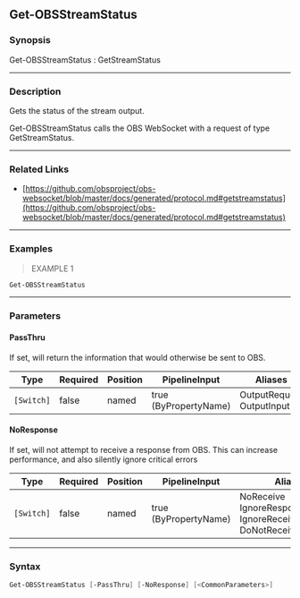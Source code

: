 Get-OBSStreamStatus
-------------------




### Synopsis
Get-OBSStreamStatus : GetStreamStatus



---


### Description

Gets the status of the stream output.


Get-OBSStreamStatus calls the OBS WebSocket with a request of type GetStreamStatus.



---


### Related Links
* [https://github.com/obsproject/obs-websocket/blob/master/docs/generated/protocol.md#getstreamstatus](https://github.com/obsproject/obs-websocket/blob/master/docs/generated/protocol.md#getstreamstatus)





---


### Examples
> EXAMPLE 1

```PowerShell
Get-OBSStreamStatus
```


---


### Parameters
#### **PassThru**

If set, will return the information that would otherwise be sent to OBS.






|Type      |Required|Position|PipelineInput        |Aliases                      |
|----------|--------|--------|---------------------|-----------------------------|
|`[Switch]`|false   |named   |true (ByPropertyName)|OutputRequest<br/>OutputInput|



#### **NoResponse**

If set, will not attempt to receive a response from OBS.
This can increase performance, and also silently ignore critical errors






|Type      |Required|Position|PipelineInput        |Aliases                                                                |
|----------|--------|--------|---------------------|-----------------------------------------------------------------------|
|`[Switch]`|false   |named   |true (ByPropertyName)|NoReceive<br/>IgnoreResponse<br/>IgnoreReceive<br/>DoNotReceiveResponse|





---


### Syntax
```PowerShell
Get-OBSStreamStatus [-PassThru] [-NoResponse] [<CommonParameters>]
```
